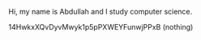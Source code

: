 Hi, my name is Abdullah and I study computer science.

14HwkxXQvDyvMwyk1p5pPXWEYFunwjPPxB (nothing)
